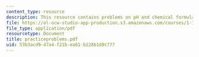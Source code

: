 ```yaml
---
content_type: resource
description: This resource contains problems on pH and chemical formula.
file: https://ol-ocw-studio-app-production.s3.amazonaws.com/courses/1-76-aquatic-chemistry-fall-2005/53b3acd947a4f21bea61b228b1d9c777_practiceproblems.pdf
file_type: application/pdf
resourcetype: Document
title: practiceproblems.pdf
uid: 53b3acd9-47a4-f21b-ea61-b228b1d9c777
---
```

